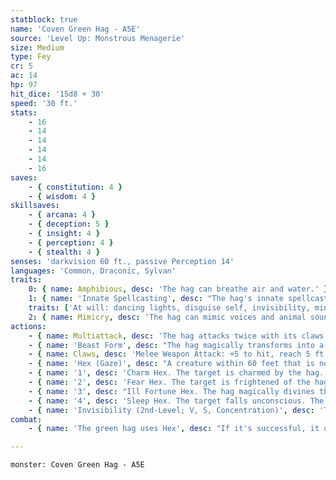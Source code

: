 ```yaml
---
statblock: true
name: 'Coven Green Hag - A5E'
source: 'Level Up: Monstrous Menagerie'
size: Medium
type: Fey
cr: 5
ac: 14
hp: 97
hit_dice: '15d8 + 30'
speed: '30 ft.'
stats:
    - 16
    - 14
    - 14
    - 14
    - 14
    - 16
saves:
    - { constitution: 4 }
    - { wisdom: 4 }
skillsaves:
    - { arcana: 4 }
    - { deception: 5 }
    - { insight: 4 }
    - { perception: 4 }
    - { stealth: 4 }
senses: 'darkvision 60 ft., passive Perception 14'
languages: 'Common, Draconic, Sylvan'
traits:
    0: { name: Amphibious, desc: 'The hag can breathe air and water.' }
    1: { name: 'Innate Spellcasting', desc: "The hag's innate spellcasting ability is Charisma (spell save DC 13). It can innately cast the following spells, requiring no material components:" }
    traits: ['At will: dancing lights, disguise self, invisibility, minor illusion', '1/day: geas']
    2: { name: Mimicry, desc: 'The hag can mimic voices and animal sounds. Recognizing the sounds as imitation requires a DC 13 Insight check.' }
actions:
    - { name: Multiattack, desc: 'The hag attacks twice with its claws and then uses Hex if not in beast form.' }
    - { name: 'Beast Form', desc: "The hag magically transforms into a Large or smaller beast or back into its true form. While in beast form, it retains its game statistics, can't cast spells, can't use Hex, and can't speak. The hag's Speed increases by 10 feet, and when appropriate to its beast form it gains a climb, fly, or swim speed of 40 feet. Any equipment the hag is wearing or wielding merges into its new form." }
    - { name: Claws, desc: 'Melee Weapon Attack: +5 to hit, reach 5 ft., one target. Hit: 12 (2d8 + 3) slashing damage.' }
    - { name: 'Hex (Gaze)', desc: "A creature within 60 feet that is not already under a hag's hex makes a DC 13 Wisdom saving throw. A creature under an obligation to the hag automatically fails this saving throw. On a failed saving throw, the target is cursed with a magical hex that lasts 30 days. The curse ends early if the target suffers harm from the hag or if the hag ends it as an action. Roll 1d4:" }
    - { name: '1', desc: 'Charm Hex. The target is charmed by the hag.' }
    - { name: '2', desc: 'Fear Hex. The target is frightened of the hag.' }
    - { name: '3', desc: "Ill Fortune Hex. The hag magically divines the target's activities. Whenever the target attempts a long-duration task such as a craft or downtime activity, the hag can cause the activity to fail." }
    - { name: '4', desc: 'Sleep Hex. The target falls unconscious. The curse ends early if the target takes damage or if a creature uses an action to shake it awake.' }
    - { name: 'Invisibility (2nd-Level; V, S, Concentration)', desc: 'The hag is invisible for 1 hour. The spell ends if the hag attacks, uses Hex, or casts a spell.' }
combat:
    - { name: 'The green hag uses Hex', desc: "If it's successful, it uses its claws on a different target if one is available. If bloodied, the hag turns invisible and tries to escape." }

---
```

```statblock
monster: Coven Green Hag - A5E
```
